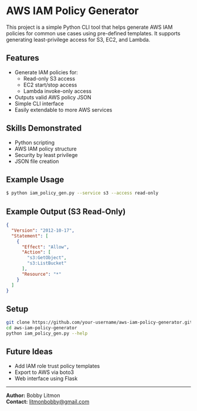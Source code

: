 # AWS IAM Policy Generator

This project is a simple Python CLI tool that helps generate AWS IAM policies for common use cases using pre-defined templates. It supports generating least-privilege access for S3, EC2, and Lambda.

## Features
- Generate IAM policies for:
  - Read-only S3 access
  - EC2 start/stop access
  - Lambda invoke-only access
- Outputs valid AWS policy JSON
- Simple CLI interface
- Easily extendable to more AWS services

## Skills Demonstrated
- Python scripting
- AWS IAM policy structure
- Security by least privilege
- JSON file creation

## Example Usage
```bash
$ python iam_policy_gen.py --service s3 --access read-only
```

## Example Output (S3 Read-Only)
```json
{
  "Version": "2012-10-17",
  "Statement": [
    {
      "Effect": "Allow",
      "Action": [
        "s3:GetObject",
        "s3:ListBucket"
      ],
      "Resource": "*"
    }
  ]
}
```

## Setup
```bash
git clone https://github.com/your-username/aws-iam-policy-generator.git
cd aws-iam-policy-generator
python iam_policy_gen.py --help
```

## Future Ideas
- Add IAM role trust policy templates
- Export to AWS via boto3
- Web interface using Flask

---

**Author:** Bobby Litmon  
**Contact:** litmonbobby@gmail.com
